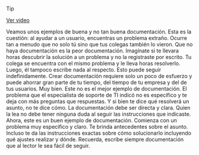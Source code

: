 > [!TIP]  
> [Ver video](https://youtu.be/cdUpJk-IL-A)

Veamos unos ejemplos de buena y no tan buena documentación. Esta es la cuestión: al ayudar a un usuario, encuentras un problema extraño. Ocurre tan a menudo que no solo tú sino que tus colegas también lo vieron. Que no haya documentación es la peor documentación. Imagínate si te llevara horas descubrir la solución a un problema y no la registraste por escrito. Tu colega se encuentra con el mismo problema y le lleva horas resolverlo. Luego, él tampoco escribe nada al respecto. Esto puede seguir indefinidamente. Crear documentación requiere solo un poco de esfuerzo y puede ahorrar gran parte de tu tiempo, del tiempo de tu empresa y del de tus usuarios. Muy bien. Este no es el mejor ejemplo de documentación. El problema que el especialista de soporte de TI indicó no es específico y te deja con más preguntas que respuestas. Y si bien te dice qué resolverá un asunto, no te dice cómo. La documentación debe ser directa y clara. Quien la lea no debe tener ninguna duda al seguir las instrucciones que indicaste. Ahora, este es un buen ejemplo de documentación. Comienza con un problema muy específico y claro. Te brinda antecedentes sobre el asunto. Incluso te da las instrucciones exactas sobre cómo solucionarlo incluyendo qué ajustes realizar y dónde. Recuerda, escribe siempre documentación que al lector le sea fácil de seguir.